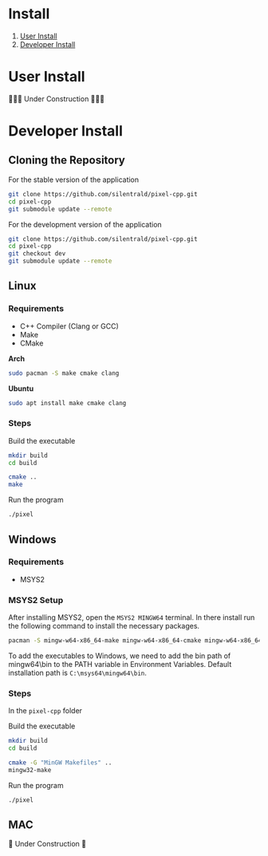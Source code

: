 # Install

1. [User Install](#user-install)
2. [Developer Install](#developer-install)

# User Install

🚧🚧🚧 Under Construction 🚧🚧🚧

# Developer Install

## Cloning the Repository

For the stable version of the application

```sh
git clone https://github.com/silentrald/pixel-cpp.git
cd pixel-cpp
git submodule update --remote
```

For the development version of the application
```sh
git clone https://github.com/silentrald/pixel-cpp.git
cd pixel-cpp
git checkout dev
git submodule update --remote
```

## Linux

### Requirements

- C++ Compiler (Clang or GCC)
- Make
- CMake

**Arch**
```sh
sudo pacman -S make cmake clang
```

**Ubuntu**
```sh
sudo apt install make cmake clang
```

### Steps


Build the executable
```sh
mkdir build
cd build

cmake ..
make
```

Run the program
```sh
./pixel
```

## Windows

### Requirements

- MSYS2

### MSYS2 Setup

After installing MSYS2, open the `MSYS2 MINGW64` terminal.
In there install run the following command to install the necessary packages.

```sh
pacman -S mingw-w64-x86_64-make mingw-w64-x86_64-cmake mingw-w64-x86_64-freetype
```

To add the executables to Windows, we need to add the bin path of mingw64\bin to the PATH variable in Environment Variables. Default installation path is `C:\msys64\mingw64\bin`.

### Steps

In the `pixel-cpp` folder

Build the executable
```sh
mkdir build
cd build

cmake -G "MinGW Makefiles" ..
mingw32-make
```

Run the program
```sh
./pixel
```

## MAC

🚧 Under Construction 🚧

